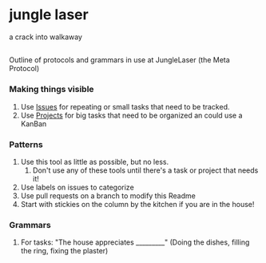 # jungle laser
a crack into walkaway

##

Outline of protocols and grammars in use at JungleLaser (the Meta Protocol)

### Making things visible
1. Use [Issues](https://github.com/zippy/house/issues) for repeating or small tasks that need to be tracked.
2. Use [Projects](https://github.com/zippy/house/projects) for big tasks that need to be organized an could use a KanBan

### Patterns

1. Use this tool as little as possible, but no less.
   1. Don't use any of these tools until there's a task or project that needs it!
1. Use labels on issues to categorize
1. Use pull requests on a branch to modify this Readme
1. Start with stickies on the column by the kitchen if you are in the house!

### Grammars
1. For tasks: "The house appreciates _________" (Doing the dishes, filling the ring, fixing the plaster)
